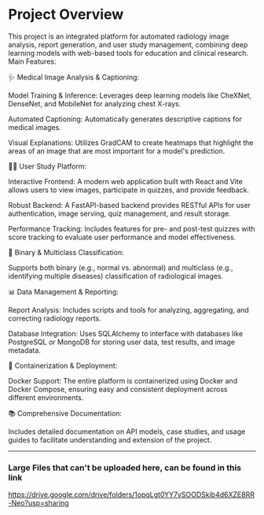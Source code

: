 # Project Overview

This project is an integrated platform for automated radiology image analysis, report generation, and user study management, combining deep learning models with web-based tools for education and clinical research.
Main Features:

🩺 Medical Image Analysis & Captioning:

Model Training & Inference: Leverages deep learning models like CheXNet, DenseNet, and MobileNet for analyzing chest X-rays.

Automated Captioning: Automatically generates descriptive captions for medical images.

Visual Explanations: Utilizes GradCAM to create heatmaps that highlight the areas of an image that are most important for a model's prediction.

👨‍💻 User Study Platform:

Interactive Frontend: A modern web application built with React and Vite allows users to view images, participate in quizzes, and provide feedback.

Robust Backend: A FastAPI-based backend provides RESTful APIs for user authentication, image serving, quiz management, and result storage.

Performance Tracking: Includes features for pre- and post-test quizzes with score tracking to evaluate user performance and model effectiveness.

🎯 Binary & Multiclass Classification:

Supports both binary (e.g., normal vs. abnormal) and multiclass (e.g., identifying multiple diseases) classification of radiological images.

📊 Data Management & Reporting:

Report Analysis: Includes scripts and tools for analyzing, aggregating, and correcting radiology reports.

Database Integration: Uses SQLAlchemy to interface with databases like PostgreSQL or MongoDB for storing user data, test results, and image metadata.

🐳 Containerization & Deployment:

Docker Support: The entire platform is containerized using Docker and Docker Compose, ensuring easy and consistent deployment across different environments.

📚 Comprehensive Documentation:

Includes detailed documentation on API models, case studies, and usage guides to facilitate understanding and extension of the project.

---

### Large Files that can't be uploaded here, can be found in this link
https://drive.google.com/drive/folders/1opqLgt0YY7vSOODSkib4d6XZE8RR-Neo?usp=sharing

